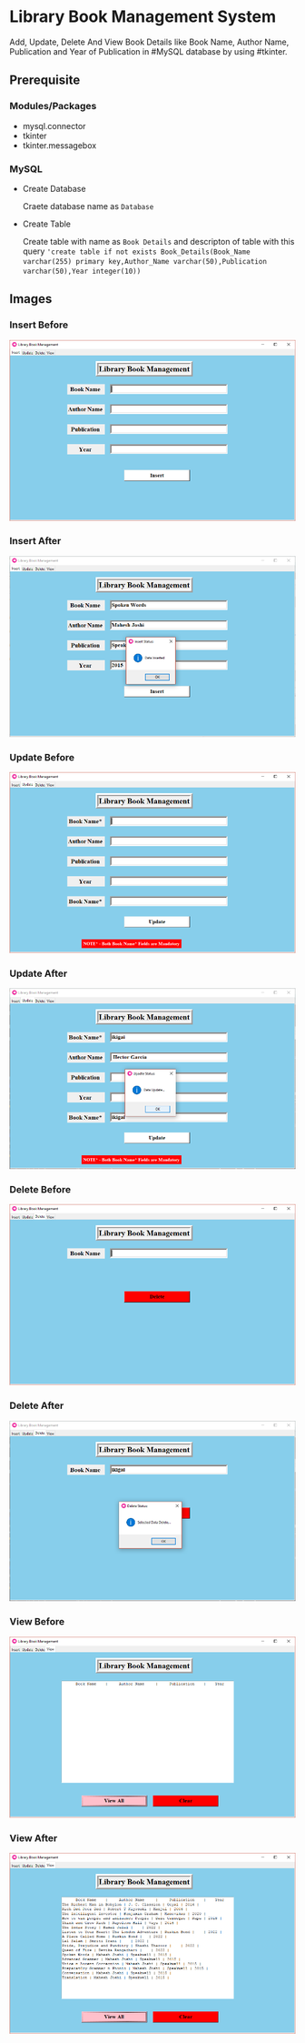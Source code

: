 # Library Book Management System

Add, Update, Delete And View Book Details like Book Name, Author Name, Publication and Year of Publication in #MySQL database by using #tkinter.

## Prerequisite 
### Modules/Packages

- mysql.connector
- tkinter
- tkinter.messagebox

### MySQL
- Create Database
	
	Craete database name as `Database`
	
- Create Table
	
	Create table with name as `Book Details` and descripton of table with this query `'create table if not exists Book_Details(Book_Name varchar(255) primary key,Author_Name varchar(50),Publication varchar(50),Year integer(10))`

## Images
### Insert Before
![Insert window](insert_1.png)

### Insert After
![Insert window](insert_2.png)

### Update Before
![Update window](update_1.png)

### Update After
![Update window](update_2.png)

### Delete Before
![Delete window](delete_1.png)

### Delete After
![Delete window](delete_2.png)

### View Before
![View window](view_1.png)

### View After
![View window](view_2.png)

